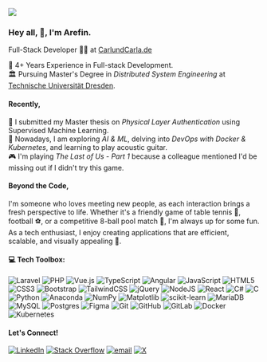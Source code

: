 <!-- [![](./src/header_.png)](#) -->
[![](./src/banner.gif)](#)
### Hey all, 👋, I'm Arefin.

Full-Stack Developer 🧑‍💻 at [CarlundCarla.de](https://https://carlundcarla.de/)<br>

💼 4+ Years Experience in Full-stack Development.<br>
🏛️ Pursuing Master's Degree in _Distributed System Engineering_ at [Technische Universität Dresden](https://tu-dresden.de/).<br>

#### Recently,

📜 I submitted my Master thesis on _Physical Layer Authentication_ using Supervised Machine Learning.<br>
🌱 Nowadays, I am exploring _AI & ML_, delving into _DevOps with Docker & Kubernetes_, and learning to play acoustic guitar.<br>
🎮 I'm playing _The Last of Us - Part 1_ because a colleague mentioned I'd be missing out if I didn't try this game.

#### Beyond the Code,

I'm someone who loves meeting new people, as each interaction brings a fresh perspective to life. Whether it's a friendly game of table tennis 🏓, football ⚽, or a competitive 8-ball pool match 🎱, I'm always up for some fun. As a tech enthusiast, I enjoy creating applications that are efficient, scalable, and visually appealing 🎨.

#### 💻 Tech Toolbox:

![Laravel](https://img.shields.io/badge/laravel-%23FF2D20.svg?style=flat-square&logo=laravel&logoColor=white)
![PHP](https://img.shields.io/badge/php-%23777BB4.svg?style=flat-square&logo=php&logoColor=white)
![Vue.js](https://img.shields.io/badge/vue.js-%2335495e.svg?style=flat-square&logo=vuedotjs&logoColor=%234FC08D)
![TypeScript](https://img.shields.io/badge/typescript-%23007ACC.svg?style=flat-square&logo=typescript&logoColor=white)
![Angular](https://img.shields.io/badge/angular-%23DD0031.svg?style=flat-square&logo=angular&logoColor=white)
![JavaScript](https://img.shields.io/badge/javascript-%23323330.svg?style=flat-square&logo=javascript&logoColor=%23F7DF1E)
![HTML5](https://img.shields.io/badge/html5-%23E34F26.svg?style=flat-square&logo=html5&logoColor=white)
![CSS3](https://img.shields.io/badge/css3-%231572B6.svg?style=flat-square&logo=css3&logoColor=white)
![Bootstrap](https://img.shields.io/badge/bootstrap-%238511FA.svg?style=flat-square&logo=bootstrap&logoColor=white)
![TailwindCSS](https://img.shields.io/badge/tailwindcss-%2338B2AC.svg?style=flat-square&logo=tailwind-css&logoColor=white)
![jQuery](https://img.shields.io/badge/jquery-%230769AD.svg?style=flat-square&logo=jquery&logoColor=white)
![NodeJS](https://img.shields.io/badge/node.js-6DA55F?style=flat-square&logo=node.js&logoColor=white)
![React](https://img.shields.io/badge/react-%2320232a.svg?style=flat-square&logo=react&logoColor=%2361DAFB)
![C#](https://img.shields.io/badge/c%23-%23239120.svg?style=flat-square&logo=csharp&logoColor=white)
![C](https://img.shields.io/badge/c-%2300599C.svg?style=flat-square&logo=c&logoColor=white)
![Python](https://img.shields.io/badge/python-3670A0?style=flat-square&logo=python&logoColor=ffdd54)
![Anaconda](https://img.shields.io/badge/Anaconda-%2344A833.svg?style=flat-square&logo=anaconda&logoColor=white)
![NumPy](https://img.shields.io/badge/numpy-%23013243.svg?style=flat-square&logo=numpy&logoColor=white)
![Matplotlib](https://img.shields.io/badge/Matplotlib-%23ffffff.svg?style=flat-square&logo=Matplotlib&logoColor=black)
![scikit-learn](https://img.shields.io/badge/scikit--learn-%23F7931E.svg?style=flat-square&logo=scikit-learn&logoColor=white)
![MariaDB](https://img.shields.io/badge/MariaDB-003545?style=flat-square&logo=mariadb&logoColor=white)
![MySQL](https://img.shields.io/badge/mysql-4479A1.svg?style=flat-square&logo=mysql&logoColor=white)
![Postgres](https://img.shields.io/badge/postgres-%23316192.svg?style=flat-square&logo=postgresql&logoColor=white) ![Figma](https://img.shields.io/badge/figma-%23F24E1E.svg?style=flat-square&logo=figma&logoColor=white)
![Git](https://img.shields.io/badge/git-%23F05033.svg?style=flat-square&logo=git&logoColor=white)
![GitHub](https://img.shields.io/badge/github-%23121011.svg?style=flat-square&logo=github&logoColor=white)
![GitLab](https://img.shields.io/badge/gitlab-%23181717.svg?style=flat-square&logo=gitlab&logoColor=white)
![Docker](https://img.shields.io/badge/docker-%230db7ed.svg?style=flat-square&logo=docker&logoColor=white)
![Kubernetes](https://img.shields.io/badge/kubernetes-%23326ce5.svg?style=flat-square&logo=kubernetes&logoColor=white)

#### Let's Connect!

[![LinkedIn](https://img.shields.io/badge/LinkedIn-%230077B5.svg?style=flat-square&logo=linkedin&logoColor=white)](https://linkedin.com/in/md-arefin-saad)
[![Stack Overflow](https://img.shields.io/badge/-Stackoverflow-FE7A16?style=flat-square&logo=stack-overflow&logoColor=white)](https://stackoverflow.com/users/9975127)
[![email](https://img.shields.io/badge/Email-D14836?style=flat-square&logo=gmail&logoColor=white)](mailto:mdarefinsaad@gmail.com)
[![X](https://img.shields.io/badge/X-black.svg?style=flat-square&logo=X&logoColor=white)](https://x.com/mdarefinsaad)
